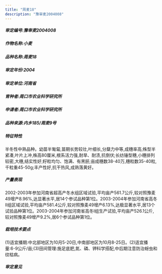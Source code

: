 ```yaml
---
title: "周麦18"
description: "豫审麦2004008"
---
```

##### 审定编号:豫审麦2004008

##### 作物名称:小麦

##### 品种名称:周麦18

##### 审定年份:2004

##### 审定单位:河南省

##### 育种者:周口市农业科学研究所

##### 申请者:周口市农业科学研究所

##### 品种来源:内乡185/周麦9号

##### 特征特性
半冬性中熟品种。幼苗半匍匐,苗期长势较壮,叶细长,分蘖力中等,成穗率高;株型半紧凑,叶片上冲,株高80厘米,根系活力强,耐旱、耐渍,抗倒伏;长纺锤型穗,小穗排列较密,大穗,结实性好;籽粒均匀、饱满、有黑胚;亩成穗数38-40万,穗粒数35-40粒,千粒重45-50g;丰产性好,抗干热风,成熟落黄好。

##### 产量表现
2002-2003年参加河南省超高产冬水组区域试验,平均亩产561.7公斤,较对照豫麦49增产8.96%,达显著水平,居14个参试品种第1位。2003-2004年参加河南省高冬Ⅱ组区域试验,平均亩产581.4公斤,较对照豫麦49增产6.13%,达极显著水平,居13个试验品种第1位。2003-2004年参加河南省高冬Ⅰ组生产试验,平均亩产526.1公斤,较对照豫麦49增产9.2%,居6个参试品种第1位。

##### 栽培技术要点
(1)适宜播期:中北部地区为10月5-20日,中南部地区为10月8-25日。(2)适宜播量:6-9公斤/亩;(3)田间管理:施足底肥,氮、磷、钾科学搭配,中后期注意防治蚜虫和纹枯病。

##### 审定意见

